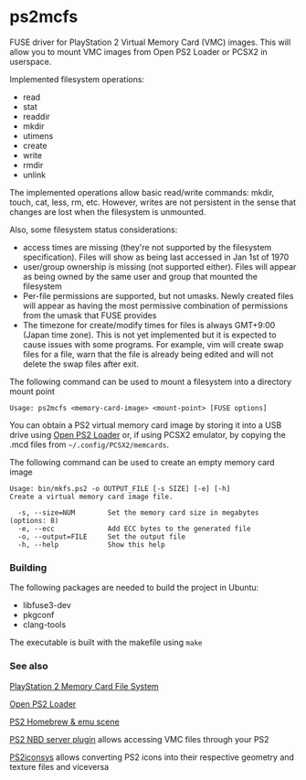 # ps2mcfs
FUSE driver for PlayStation 2 Virtual Memory Card (VMC) images. This will allow you to mount VMC images from Open PS2 Loader or PCSX2 in userspace.

Implemented filesystem operations:
 * read
 * stat
 * readdir
 * mkdir
 * utimens
 * create
 * write
 * rmdir
 * unlink

The implemented operations allow basic read/write commands: mkdir, touch, cat, less, rm, etc. However, writes are not persistent in the sense that changes are lost when the filesystem is unmounted.

Also, some filesystem status considerations:
 * access times are missing (they're not supported by the filesystem specification). Files will show as being last accessed in Jan 1st of 1970
 * user/group ownership is missing (not supported either). Files will appear as being owned by the same user and group that mounted the filesystem
 * Per-file permissions are supported, but not umasks. Newly created files will appear as having the most permissive combination of permissions from the umask that FUSE provides
 * The timezone for create/modify times for files is always GMT+9:00 (Japan time zone). This is not yet implemented but it is expected to cause issues with some programs. For example, vim will create swap files for a file, warn that the file is already being edited and will not delete the swap files after exit.

The following command can be used to mount a filesystem into a directory mount point
```
Usage: ps2mcfs <memory-card-image> <mount-point> [FUSE options]
```

You can obtain a PS2 virtual memory card image by storing it into a USB drive using [Open PS2 Loader](https://github.com/ps2homebrew/Open-PS2-Loader) or, if using PCSX2 emulator, by copying the .mcd files from `~/.config/PCSX2/memcards`.

The following command can be used to create an empty memory card image
```
Usage: bin/mkfs.ps2 -o OUTPUT_FILE [-s SIZE] [-e] [-h]
Create a virtual memory card image file.

  -s, --size=NUM        Set the memory card size in megabytes (options: 8)
  -e, --ecc             Add ECC bytes to the generated file
  -o, --output=FILE     Set the output file
  -h, --help            Show this help
```

### Building

The following packages are needed to build the project in Ubuntu:
* libfuse3-dev
* pkgconf
* clang-tools

The executable is built with the makefile using `make`

### See also

[PlayStation 2 Memory Card File System](http://www.csclub.uwaterloo.ca:11068/mymc/ps2mcfs.html)

[Open PS2 Loader](https://github.com/ps2homebrew/Open-PS2-Loader)

[PS2 Homebrew & emu scene](http://psx-scene.com/forums/ps2-homebrew-dev-emu-scene/)

[PS2 NBD server plugin](https://github.com/bignaux/lwNBD/blob/main/plugins/mcman/lwnbd-mcman-plugin.md) allows accessing VMC files through your PS2

[PS2iconsys](https://github.com/ticky/ps2iconsys) allows converting PS2 icons into their respective geometry and texture files and viceversa